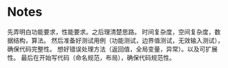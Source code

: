 # Notes

先弄明白功能要求，性能要求。之后理清楚思路。
时间复杂度，空间复杂度，数据结构，算法。
然后准备好测试用例（功能测试，边界值测试，无效输入测试），确保代码完整性。
想好错误处理方法（返回值，全局变量，异常）。以及可扩展性。
最后在开始写代码（命名规范，布局），确保代码规范性。